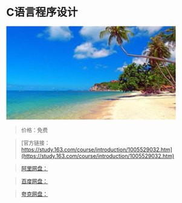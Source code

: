 # C语言程序设计

![img](../../../assets/study163/free/3e39fe62-ad5a-499c-b4ea-084a6b431621.jpg)

> 价格：免费

> [官方链接：https://study.163.com/course/introduction/1005529032.htm](https://study.163.com/course/introduction/1005529032.htm)

> [阿里网盘：]()

> [百度网盘：]()

> [夸克网盘：]()
